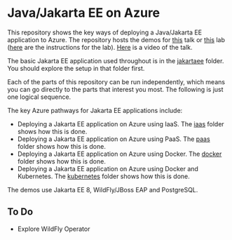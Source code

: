 # Java/Jakarta EE on Azure
This repository shows the key ways of deploying a Java/Jakarta EE application to Azure. The repository hosts the demos for [this](abstract.md) talk or [this](lab-abstract.md) lab ([here](lab-instructions.md) are the instructions for the lab). [Here](https://www.youtube.com/watch?v=FHCgC64Rdbk) is a video of the talk.

The basic Jakarta EE application used throughout is in the [jakartaee](/jakartaee) folder. You should explore the setup in that folder first.

Each of the parts of this repository can be run independently, which means you can go directly to the parts that interest you most. The following is just one logical sequence.

The key Azure pathways for Jakarta EE applications include:
* Deploying a Jakarta EE application on Azure using IaaS. The [iaas](/iaas) folder shows how this is done.
* Deploying a Jakarta EE application on Azure using PaaS. The [paas](/paas) folder shows how this is done.
* Deploying a Jakarta EE application on Azure using Docker. The [docker](/docker) folder shows how this is done.
* Deploying a Jakarta EE application on Azure using Docker and Kubernetes. The [kubernetes](/kubernetes) folder shows how this is done.

The demos use Jakarta EE 8, WildFly/JBoss EAP and PostgreSQL.

## To Do
* Explore WildFly Operator
